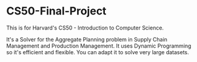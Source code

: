 # CS50-Final-Project
This is for Harvard's CS50 - Introduction to Computer Science.

It's a Solver for the Aggregate Planning problem in Supply Chain Management and Production Management. It uses Dynamic Programming so it's efficient and flexible. You can adapt it to solve very large datasets.
